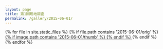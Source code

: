 ```yaml
---
layout: page
title: 第1回現地調査
permalink: /gallery/2015-06-01/
---
```

<section id="photos">
{% for file in site.static_files %}
{% if file.path contains '2015-06-01/orig' %}
<a href="{{ file.path }}">
{% if image.path contains '2015-06-01/thumb' %}
<amp-img src="{{ image.path }}" layout="responsive" width="4" height="3" />
{% endif %}
</a>
{% endif %}
{% endfor %}
</section>
